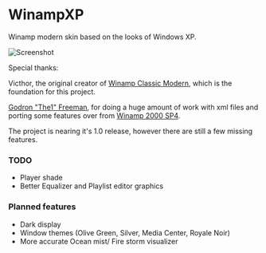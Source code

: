 # WinampXP
Winamp modern skin based on the looks of Windows XP.

![Screenshot](https://i.imgur.com/mOaGCiL.png)

Special thanks:

Victhor, the original creator of [Winamp Classic Modern](https://www.deviantart.com/victhor/art/Winamp-Classic-Modern-by-Victhor-805797724), which is the foundation for this project.

[Godron "The1" Freeman](https://github.com/The1Freeman), for doing a huge amount of work with xml files and porting some features over from [Winamp 2000 SP4](https://github.com/The1Freeman/Winamp2000SP4).

The project is nearing it's 1.0 release, however there are still a few missing features.


### TODO
- Player shade
- Better Equalizer and Playlist editor graphics

### Planned features
- Dark display
- Window themes (Olive Green, Silver, Media Center, Royale Noir)
- More accurate Ocean mist/ Fire storm visualizer
